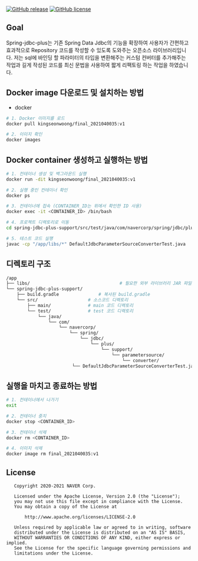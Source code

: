[![GitHub release](https://img.shields.io/github/v/release/naver/spring-jdbc-plus.svg)](https://img.shields.io/github/v/release/naver/spring-jdbc-plus.svg?include_prereleases)
[![GitHub license](https://img.shields.io/github/license/naver/spring-jdbc-plus.svg)](https://github.com/naver/spring-jdbc-plus.js/blob/master/LICENSE)

## Goal
 Spring-jdbc-plus는 기존 Spring Data Jdbc의 기능을 확장하여 사용자가 간편하고 효과적으로 Repository 코드를 작성할 수 있도록 도와주는 오픈소스 라이브러리입니다.
 저는 sql에 바인딩 할 파라미터의 타입을 변환해주는 커스텀 컨버터를 추가해주는 작업과 길게 작성된 코드를 최신 문법을 사용하여 짧게 리팩토링 하는 작업을 하였습니다.

## Docker image 다운로드 및 설치하는 방법
* docker
```bash
# 1. Docker 이미지를 로드
docker pull kingseonwoong/final_2021040035:v1

# 2. 이미지 확인
docker images
```

## Docker container 생성하고 실행하는 방법
```bash
# 1. 컨테이너 생성 및 백그라운드 실행
docker run -dit kingseonwoong/final_2021040035:v1

# 2. 실행 중인 컨테이너 확인
docker ps	

# 3. 컨테이너에 접속 (CONTAINER_ID는 위에서 확인한 ID 사용)
docker exec -it <CONTAINER_ID> /bin/bash

# 4. 프로젝트 디렉토리로 이동
cd spring-jdbc-plus-support/src/test/java/com/navercorp/spring/jdbc/plus/support/parametersource/converter

# 5. 테스트 코드 실행
javac -cp "/app/libs/*" DefaultJdbcParameterSourceConverterTest.java


```

## 디렉토리 구조
``` bash
/app
├── libs/                                  # 필요한 외부 라이브러리 JAR 파일들
└── spring-jdbc-plus-support/		
    ├── build.gradle			   # 복사된 build.gradle 
    └── src/				   # 소스코드 디렉토리
        ├── main/ 			   # main 코드 디렉토리 
        └── test/			   # test 코드 디렉토리
            └── java/
                └── com/
                    └── navercorp/
                        └── spring/
                            └── jdbc/
                                └── plus/
                                    └── support/
                                        └── parametersource/
                                            └── converter/
						 └── DefaultJdbcParameterSourceConverterTest.java , UuidParameterTypeConverterTest	#변경한 Converter를 테스트하는 코드
```

## 실행을 마치고 종료하는 방법
``` bash
# 1. 컨테이너에서 나가기
exit

# 2. 컨테이너 중지
docker stop <CONTAINER_ID>

# 3. 컨테이너 삭제 
docker rm <CONTAINER_ID>

# 4. 이미지 삭제
docker image rm final_2021040035:v1
```


## License

```
   Copyright 2020-2021 NAVER Corp.

   Licensed under the Apache License, Version 2.0 (the "License");
   you may not use this file except in compliance with the License.
   You may obtain a copy of the License at

       http://www.apache.org/licenses/LICENSE-2.0

   Unless required by applicable law or agreed to in writing, software
   distributed under the License is distributed on an "AS IS" BASIS,
   WITHOUT WARRANTIES OR CONDITIONS OF ANY KIND, either express or implied.
   See the License for the specific language governing permissions and
   limitations under the License.
```
